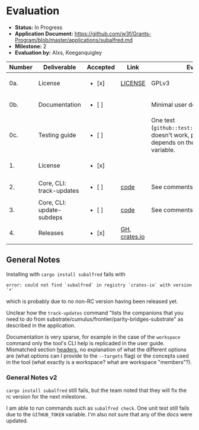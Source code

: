 # Evaluation

- **Status:** In Progress
- **Application Document:** https://github.com/w3f/Grants-Program/blob/master/applications/subalfred.md
- **Milestone:** 2
- **Evaluation by:** Alxs, Keeganquigley

| Number | Deliverable | Accepted | Link | Evaluation Notes |
| ------ | ----------- | -------- | ---- |----------------- |
| 0a. | License | <ul><li>[x] </li></ul> | [LICENSE](https://github.com/hack-ink/subalfred/blob/main/LICENSE) | GPLv3 |
| 0b. | Documentation | <ul><li>[ ] </li></ul> || Minimal user documentation.
| 0c. | Testing guide | <ul><li>[ ] </li></ul> || One test (`github::test::track_update_should_work`) doesn't work, probably because it depends on the `GITHUB_TOKEN` local variable.
| 1. | License | <ul><li>[x] </li></ul> | 
| 2. | Core, CLI: track-updates | <ul><li>[ ] </li></ul> | [code](https://github.com/hack-ink/subalfred/blob/main/bin/subalfred/src/command/track_update.rs) | See comments below
| 3. | Core, CLI: update-subdeps | <ul><li>[ ] </li></ul> | [code](https://github.com/hack-ink/subalfred/blob/main/bin/subalfred/src/command/workspace/update_deps.rs) | See comments below
| 4. | Releases | <ul><li>[x] </li></ul> | [GH](https://github.com/hack-ink/subalfred/releases), [crates.io](https://crates.io/crates/subalfred)

## General Notes

Installing with `cargo install subalfred` fails with

```
error: could not find `subalfred` in registry `crates-io` with version `*`
```
which is probably due to no non-RC version having been released yet.

Unclear how the `track-updates` command "lists the companions that you need to do from substrate/cumulus/frontier/parity-bridges-substrate" as described in the application.

Documentation is very sparse, for example in the case of the `workspace` command only the tool's CLI help is replicaded in the user guide.
Mismatched section [headers](https://subalfred.hack.ink/user/cli/workspace.html#command-workspace-update-1), no explanation of what the different options are (what options can I provide to the `--targets` flag) or the concepts used in the tool (what exactly is a workspace? what are workspace "members"?).

### General Notes v2

`cargo install subalfred` still fails, but the team noted that they will fix the rc version for the next milestone.

I am able to run commands such as `subalfred check`. One unit test still fails due to the `GITHUB_TOKEN` variable. I'm also not sure that any of the docs were updated.
